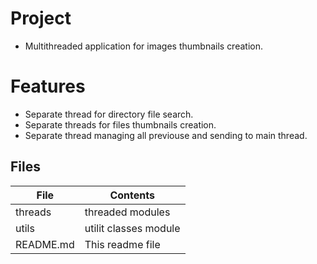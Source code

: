 # Project
- Multithreaded application for images thumbnails creation.
                   
# Features  
- Separate thread for directory file search.
- Separate threads for files thumbnails creation.
- Separate thread managing all previouse and sending to main thread.

## Files

| File | Contents | 
| --- | --- |
| threads | threaded modules |
| utils | utilit classes module |
| README.md | This readme file |
